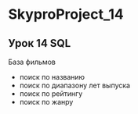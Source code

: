 # SkyproProject_14
## Урок 14 SQL
База фильмов

- поиск по названию
- поиск по диапазону лет выпуска
- поиск по рейтингу
- поиск по жанру

